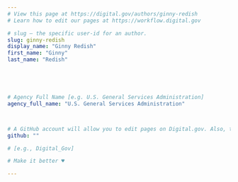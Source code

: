 ```yaml
---
# View this page at https://digital.gov/authors/ginny-redish
# Learn how to edit our pages at https://workflow.digital.gov

# slug — the specific user-id for an author.
slug: ginny-redish
display_name: "Ginny Redish"
first_name: "Ginny"
last_name: "Redish"





# Agency Full Name [e.g. U.S. General Services Administration]
agency_full_name: "U.S. General Services Administration"



# A GitHub account will allow you to edit pages on Digital.gov. Also, the image used in your GitHub account can be used to populate your digital.gov profile photo. Learn more about getting a Github account at [URL]
github: ""

# [e.g., Digital_Gov]

# Make it better ♥

---
```

